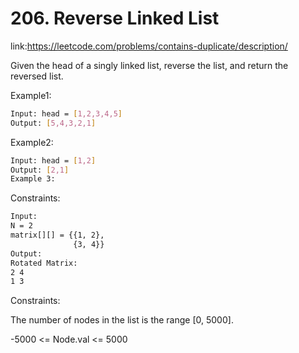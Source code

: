 
# 206. Reverse Linked List




link:https://leetcode.com/problems/contains-duplicate/description/

Given the head of a singly linked list, reverse the list, and return the reversed list.

 
Example1:
```bash
Input: head = [1,2,3,4,5]
Output: [5,4,3,2,1]


```

Example2:
```bash
Input: head = [1,2]
Output: [2,1]
Example 3:


```



Constraints:

```bash
Input:
N = 2
matrix[][] = {{1, 2},
              {3, 4}}
Output: 
Rotated Matrix:
2 4
1 3
```






Constraints:

The number of nodes in the list is the range [0, 5000].


-5000 <= Node.val <= 5000
 